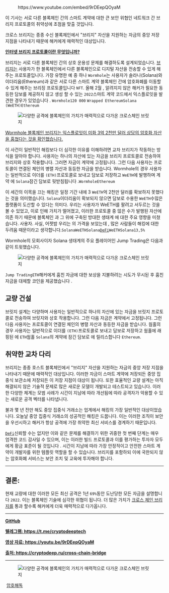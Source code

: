 <!-- wp:embed {"url":"https://www.youtube.com/embed/9rDEepQOyaM","type":"rich","providerNameSlug":"вставить-обработчик","responsive":true,"className":"wp-embed-aspect-16-9 wp-has-aspect-ratio"} -->
<figure class="wp-block-embed is-type-rich is-provider-вставить-обработчик wp-block-embed-вставить-обработчик wp-embed-aspect-16-9 wp-has-aspect-ratio"><div class="wp-block-embed__wrapper">
https://www.youtube.com/embed/9rDEepQOyaM
</div></figure>
<!-- /wp:embed -->

<!-- wp:paragraph -->
<p>이 기사는 서로 다른 블록체인 간의 스마트 계약에 대한 큰 보안 위협인 네트워크 간 브리지 프로토콜의 취약성에 초점을 맞출 것입니다.</p>
<!-- /wp:paragraph -->

<!-- wp:paragraph -->
<p>크로스 브리지는 종종 수신 블록체인에서 "브리지" 자산을 지원하는 자금의 중앙 저장 지점을 나타내기 때문에 해커에게 매력적인 대상입니다.</p>
<!-- /wp:paragraph -->

<!-- wp:paragraph -->
<p><strong><a href="https://cryptodeep.ru/cross-chain-bridge" target="_blank" rel="noreferrer noopener">인터넷 브리지 프로토콜이란 무엇입니까?</a></strong></p>
<!-- /wp:paragraph -->

<!-- wp:paragraph -->
<p>브리지는 서로 다른 블록체인 간의 상호 운용성 문제를 해결하도록 설계되었습니다.&nbsp;<a href="https://cryptodeep.ru/cross-chain-bridge" target="_blank" rel="noreferrer noopener">브리지는</a>&nbsp;사용자가 한 블록체인에서 다른 블록체인으로 디지털 자산을 전송할 수 있게 해주는 프로토콜입니다.&nbsp;가장 유명한 예 중 하나&nbsp;<code>Wormhole</code>는 사용자가 솔라나(Solana)와 이더리움(Ethereum)과 같은 서로 다른 스마트 계약 블록체인 간에 암호화폐를 이동할 수 있게 해주는 브리징 프로토콜입니다&nbsp;<code>NFT</code>.&nbsp;올해 2월 , 알려지지 않은 해커가&nbsp;필요한 동등한 담보를 제공하지 않고&nbsp;생성&nbsp;할 수 있는&nbsp;<code>2022</code>스마트 계약 코드에서 익스플로잇을 발견한 경우가 있었습니다&nbsp;.&nbsp;<code>Wormhole</code><code>120 000</code>&nbsp;<code>Wrapped Ethereum</code><code>Solana (WeETH)</code><code>Ethereum</code></p>
<!-- /wp:paragraph -->

<!-- wp:image {"id":1715} -->
<figure class="wp-block-image"><img src="https://cryptodeep.ru/wp-content/uploads/2022/11/image-64.png" alt="다양한 공격에 블록체인의 가치가 매력적으로 다가온 크로스체인 브릿지" class="wp-image-1715"/></figure>
<!-- /wp:image -->

<!-- wp:paragraph -->
<p><a href="https://techcrunch.com/2022/02/03/blockchain-bridge-wormhole-confirms-that-exploiter-stole-320-million-worth-of-crypto-assets/?guccounter=1&amp;guce_referrer=aHR0cHM6Ly93d3cuZ29vZ2xlLmNvbS8&amp;guce_referrer_sig=AQAAAIosYdwRxjX5NdBm8j9DLXZREVBZaGegO8QyHCuIXB6BesYIrbH0US3Ffwjkra9ZXYCxSiIlXuzzJ9HrzcZY_-f8uddOB8dC09tpJAvvt7lTLVg3w-eE_WGQnAGHbhHk-TCk3IHTVG0A_z3-fTnZtyMu1KXB48-nbs1o-BP7RR8A" target="_blank" rel="noreferrer noopener">Wormhole 블록체인 브리지는 익스플로잇이 미화 3억 2천만 달러 상당의 암호화 자산을 훔쳤다는 것을 확인했습니다.</a></p>
<!-- /wp:paragraph -->

<!-- wp:paragraph -->
<p>이 사건이 일반적인 해킹보다 더 심각한 이유를 이해하려면 교차 브리지가 작동하는 방식을 알아야 합니다.&nbsp;사용자는 하나의 자산에 있는 자금을 브리지 프로토콜로 전송하여 브리지와 상호 작용합니다. 그러면 자금이 계약에 고정됩니다.&nbsp;그런 다음 사용자는 프로토콜이 연결된 체인의 병렬 자산과 동등한 자금을 받습니다.&nbsp;Wormhole의 경우 사용자는 일반적으로 이더를&nbsp;<code>(ETH)</code>프로토콜로 보내고 담보로 저장하고&nbsp;<code>WeETH</code>에 발행하며 계약&nbsp;에&nbsp;<code>Solana</code>잠긴 담보로 뒷받침됩니다&nbsp;.<code>Wormhole</code><code>Ethereum</code></p>
<!-- /wp:paragraph -->

<!-- wp:paragraph -->
<p>이 세간의 이목을 끄는 해킹은&nbsp;일정 기간 내에 3&nbsp;<code>WeETH</code>억 2천만 달러를 확보하지 못했다는 것을 의미했습니다.&nbsp;<code>Solana</code>이더리움이 확보되지 않으면 담보로&nbsp;수용한&nbsp;<code>WeETH</code>수많은 플랫폼이&nbsp;도산할 수 있다는 의미다.&nbsp;우리는 사용자가 WeETH를 팔려고 서두르는 것을 볼 수 있었고, 이로 인해 가치가 떨어졌고, 이러한 프로토콜 중 많은 수가 발행된 자산에 의존&nbsp;하기 때문에 블록체인 과&nbsp;그 위에 구축된&nbsp;방대한 생태계 에 대한 주요 영향을 미쳤습니다.&nbsp;사용자.&nbsp;사실, 어젯밤 우리는 의 가격을 보았는데&nbsp;,&nbsp;많은 사람들이 해킹에 대한 두려움 때문이라고 생각합니다.<code>Solana</code><code>WeETH</code><code>Solana</code><code><a href="https://cryptodeep.ru/defi-attacks" target="_blank" rel="noreferrer noopener">DeFi</a></code><code>WeETH</code><code>Solana</code><code>13,5%</code></p>
<!-- /wp:paragraph -->

<!-- wp:paragraph -->
<p>Wormhole의 모회사이자 Solana 생태계의 주요 플레이어인 Jump Trading은 다음과 같이 트윗했습니다.</p>
<!-- /wp:paragraph -->

<!-- wp:image {"id":1719} -->
<figure class="wp-block-image"><img src="https://cryptodeep.ru/wp-content/uploads/2022/11/image-65.png" alt="다양한 공격에 블록체인의 가치가 매력적으로 다가온 크로스체인 브릿지" class="wp-image-1719"/></figure>
<!-- /wp:image -->

<!-- wp:paragraph -->
<p><code>Jump Trading</code><code>ETH</code>해커에게 훔친 자금에 대한 보상을 지불하려는 시도가 무시된 후 훔친 자금을 대체할&nbsp;코인을 제공했습니다 .</p>
<!-- /wp:paragraph -->

<!-- wp:heading -->
<h2>교량 건설</h2>
<!-- /wp:heading -->

<!-- wp:paragraph -->
<p>브릿지 설계는 다양하며 사용자는 일반적으로 하나의 자산에 있는 자금을 브릿지 프로토콜로 전송하여 브릿지와 상호 작용합니다. 그런 다음 자금은 계약에서 고정됩니다.&nbsp;그런 다음 사용자는 프로토콜이 연결된 체인의 병렬 자산과 동등한 자금을 받습니다.&nbsp;웜홀의 경우 사용자는 일반적으로 이더를&nbsp;<code>(ETH)</code>프로토콜로 보내고 담보로 저장하고 웜홀에 래핑된 에&nbsp;<code>ETH</code>웜홀&nbsp;<code>Solana</code>의 계약에 잠긴 담보로 에 릴리스합니다&nbsp;<code>Ethereum</code>.</p>
<!-- /wp:paragraph -->

<!-- wp:heading -->
<h2>취약한 교차 다리</h2>
<!-- /wp:heading -->

<!-- wp:paragraph -->
<p>브리지는 종종 호스트 블록체인에서 "브리지" 자산을 지원하는 자금의 중앙 저장 지점을 나타내기 때문에 매력적인 대상입니다.&nbsp;이러한 자금이 스마트 계약에 저장되든 중앙 집중식 보관소에 저장되든 이 저장 지점이 대상이 됩니다.&nbsp;또한 효율적인 교량 설계는 아직 해결되지 않은 기술적 문제로 많은 새로운 모델이 개발되고 테스트되고 있습니다.&nbsp;이러한 다양한 체계는 모범 사례가 시간이 지남에 따라 개선됨에 따라 공격자가 악용할 수 있는 새로운 공격 벡터를 나타냅니다.</p>
<!-- /wp:paragraph -->

<!-- wp:paragraph -->
<p>불과 몇 년 전만 해도 중앙 집중식 거래소는 업계에서 해킹의 가장 일반적인 대상이었습니다.&nbsp;오늘날 중앙 집중식 거래소의 성공적인 해킹은 드뭅니다.&nbsp;이는 이러한 조직이 보안을 우선시하고 해커가 항상 공격에 가장 취약한 최신 서비스를 경계하기 때문입니다.&nbsp;</p>
<!-- /wp:paragraph -->

<!-- wp:paragraph -->
<p><a href="https://cryptodeep.ru/defi-attacks" target="_blank" rel="noreferrer noopener"><code>DeFi</code></a>신뢰할 수는 없지만 이와 같은 문제를 해결하기 위한 귀중한 첫 번째 단계는 매우 엄격한 코드 감사일 수 있으며, 이는 이러한 빌드 프로토콜과 이를 평가하는 투자자 모두에게&nbsp;황금 표준이 될 것입니다 .&nbsp;시간이 지남에 따라 가장 안정적이고 안전한 스마트 계약이 개발자를 위한 템플릿 역할을 할 수 있습니다.&nbsp;브리지를 포함하되 이에 국한되지 않는 암호화폐 서비스는 보안 조치 및 교육에 투자해야 합니다.</p>
<!-- /wp:paragraph -->

<!-- wp:separator -->
<hr class="wp-block-separator has-alpha-channel-opacity"/>
<!-- /wp:separator -->

<!-- wp:heading -->
<h2>결론:</h2>
<!-- /wp:heading -->

<!-- wp:paragraph -->
<p>현재 교량에 대한 이러한 모든 최신 공격은 1년&nbsp;<code>69%</code>동안 도난당한 모든 자금을 설명합니다&nbsp;<code>2022</code>.&nbsp;이는 블록체인 기술에 심각한 위협이 됩니다.&nbsp;더 많은 가치가&nbsp;<a href="https://cryptodeep.ru/cross-chain-bridge" target="_blank" rel="noreferrer noopener">크로스 체인 브리지를</a>&nbsp;통과 할수록 해커에게 더욱 매력적으로 다가옵니다.</p>
<!-- /wp:paragraph -->

<!-- wp:separator -->
<hr class="wp-block-separator has-alpha-channel-opacity"/>
<!-- /wp:separator -->

<!-- wp:paragraph -->
<p><strong><a href="https://github.com/demining/Cross-Chain-Bridge" target="_blank" rel="noreferrer noopener">GitHub</a></strong></p>
<!-- /wp:paragraph -->

<!-- wp:paragraph -->
<p><strong><a href="https://t.me/cryptodeeptech" target="_blank" rel="noreferrer noopener">텔레그램: https://t.me/cryptodeeptech</a></strong></p>
<!-- /wp:paragraph -->

<!-- wp:paragraph -->
<p><strong><a href="https://youtu.be/9rDEepQOyaM" target="_blank" rel="noreferrer noopener">영상 자료: https://youtu.be/9rDEepQOyaM</a></strong></p>
<!-- /wp:paragraph -->

<!-- wp:paragraph -->
<p><strong><a href="https://cryptodeep.ru/cross-chain-bridge" target="_blank" rel="noreferrer noopener">출처: https://cryptodeep.ru/cross-chain-bridge</a></strong></p>
<!-- /wp:paragraph -->

<!-- wp:separator -->
<hr class="wp-block-separator has-alpha-channel-opacity"/>
<!-- /wp:separator -->

<!-- wp:image {"id":1743} -->
<figure class="wp-block-image"><img src="https://cryptodeep.ru/wp-content/uploads/2022/11/025-1024x576.png" alt="다양한 공격에 블록체인의 가치가 매력적으로 다가온 크로스체인 브릿지" class="wp-image-1743"/></figure>
<!-- /wp:image -->

<!-- wp:paragraph -->
<p>&nbsp;<a href="https://cryptodeep.ru/category/%d0%ba%d1%80%d0%b8%d0%bf%d1%82%d0%be%d0%b0%d0%bd%d0%b0%d0%bb%d0%b8%d0%b7/">암호해독</a></p>
<!-- /wp:paragraph -->
